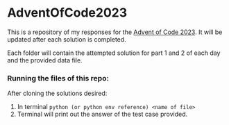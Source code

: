 # AdventOfCode2023

This is a repository of my responses for the [Advent of Code 2023](https://adventofcode.com/2023/about).
It will be updated after each solution is completed.

Each folder will contain the attempted solution for part 1 and 2 of each day and the provided data file.

### Running the files of this repo:

After cloning the solutions desired:
1. In terminal `python (or python env reference) <name of file>`
2. Terminal will print out the answer of the test case provided.
